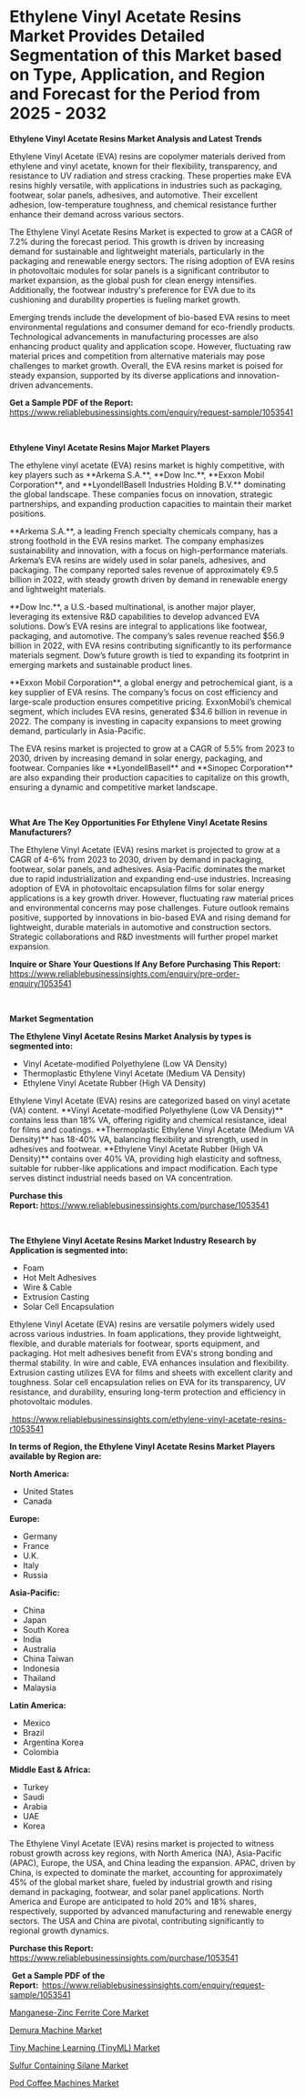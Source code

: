<p><h1>Ethylene Vinyl Acetate Resins Market Provides Detailed Segmentation of this Market based on Type, Application, and Region and Forecast for the Period from 2025 - 2032</h1></p><p><strong>Ethylene Vinyl Acetate Resins Market Analysis and Latest Trends</strong></p>
<p><p>Ethylene Vinyl Acetate (EVA) resins are copolymer materials derived from ethylene and vinyl acetate, known for their flexibility, transparency, and resistance to UV radiation and stress cracking. These properties make EVA resins highly versatile, with applications in industries such as packaging, footwear, solar panels, adhesives, and automotive. Their excellent adhesion, low-temperature toughness, and chemical resistance further enhance their demand across various sectors.</p><p>The Ethylene Vinyl Acetate Resins Market is expected to grow at a CAGR of 7.2% during the forecast period. This growth is driven by increasing demand for sustainable and lightweight materials, particularly in the packaging and renewable energy sectors. The rising adoption of EVA resins in photovoltaic modules for solar panels is a significant contributor to market expansion, as the global push for clean energy intensifies. Additionally, the footwear industry's preference for EVA due to its cushioning and durability properties is fueling market growth.</p><p>Emerging trends include the development of bio-based EVA resins to meet environmental regulations and consumer demand for eco-friendly products. Technological advancements in manufacturing processes are also enhancing product quality and application scope. However, fluctuating raw material prices and competition from alternative materials may pose challenges to market growth. Overall, the EVA resins market is poised for steady expansion, supported by its diverse applications and innovation-driven advancements.</p></p>
<p><strong>Get a Sample PDF of the Report:&nbsp;</strong> <a href="https://www.reliablebusinessinsights.com/enquiry/request-sample/1053541?utm_campaign=2104&utm_medium=2&utm_source=Github&utm_content=ia&utm_term=25012025&utm_id=ethylene-vinyl-acetate-resins">https://www.reliablebusinessinsights.com/enquiry/request-sample/1053541</a></p>
<p>&nbsp;</p>
<p><strong>Ethylene Vinyl Acetate Resins Major Market Players</strong></p>
<p><p>The ethylene vinyl acetate (EVA) resins market is highly competitive, with key players such as **Arkema S.A.**, **Dow Inc.**, **Exxon Mobil Corporation**, and **LyondellBasell Industries Holding B.V.** dominating the global landscape. These companies focus on innovation, strategic partnerships, and expanding production capacities to maintain their market positions.</p><p>**Arkema S.A.**, a leading French specialty chemicals company, has a strong foothold in the EVA resins market. The company emphasizes sustainability and innovation, with a focus on high-performance materials. Arkema’s EVA resins are widely used in solar panels, adhesives, and packaging. The company reported sales revenue of approximately €9.5 billion in 2022, with steady growth driven by demand in renewable energy and lightweight materials.</p><p>**Dow Inc.**, a U.S.-based multinational, is another major player, leveraging its extensive R&D capabilities to develop advanced EVA solutions. Dow’s EVA resins are integral to applications like footwear, packaging, and automotive. The company’s sales revenue reached $56.9 billion in 2022, with EVA resins contributing significantly to its performance materials segment. Dow’s future growth is tied to expanding its footprint in emerging markets and sustainable product lines.</p><p>**Exxon Mobil Corporation**, a global energy and petrochemical giant, is a key supplier of EVA resins. The company’s focus on cost efficiency and large-scale production ensures competitive pricing. ExxonMobil’s chemical segment, which includes EVA resins, generated $34.6 billion in revenue in 2022. The company is investing in capacity expansions to meet growing demand, particularly in Asia-Pacific.</p><p>The EVA resins market is projected to grow at a CAGR of 5.5% from 2023 to 2030, driven by increasing demand in solar energy, packaging, and footwear. Companies like **LyondellBasell** and **Sinopec Corporation** are also expanding their production capacities to capitalize on this growth, ensuring a dynamic and competitive market landscape.</p></p>
<p>&nbsp;</p>
<p><strong>What Are The Key Opportunities For Ethylene Vinyl Acetate Resins Manufacturers?</strong></p>
<p><p>The Ethylene Vinyl Acetate (EVA) resins market is projected to grow at a CAGR of 4-6% from 2023 to 2030, driven by demand in packaging, footwear, solar panels, and adhesives. Asia-Pacific dominates the market due to rapid industrialization and expanding end-use industries. Increasing adoption of EVA in photovoltaic encapsulation films for solar energy applications is a key growth driver. However, fluctuating raw material prices and environmental concerns may pose challenges. Future outlook remains positive, supported by innovations in bio-based EVA and rising demand for lightweight, durable materials in automotive and construction sectors. Strategic collaborations and R&D investments will further propel market expansion.</p></p>
<p><strong>Inquire or Share Your Questions If Any Before Purchasing This Report:</strong> <a href="https://www.reliablebusinessinsights.com/enquiry/pre-order-enquiry/1053541?utm_campaign=2104&utm_medium=2&utm_source=Github&utm_content=ia&utm_term=25012025&utm_id=ethylene-vinyl-acetate-resins">https://www.reliablebusinessinsights.com/enquiry/pre-order-enquiry/1053541</a></p>
<p>&nbsp;</p>
<p><strong>Market Segmentation</strong></p>
<p><strong>The Ethylene Vinyl Acetate Resins Market Analysis by types is segmented into:</strong></p>
<p><ul><li>Vinyl Acetate-modified Polyethylene (Low VA Density)</li><li>Thermoplastic Ethylene Vinyl Acetate (Medium VA Density)</li><li>Ethylene Vinyl Acetate Rubber (High VA Density)</li></ul></p>
<p><p>Ethylene Vinyl Acetate (EVA) resins are categorized based on vinyl acetate (VA) content. **Vinyl Acetate-modified Polyethylene (Low VA Density)** contains less than 18% VA, offering rigidity and chemical resistance, ideal for films and coatings. **Thermoplastic Ethylene Vinyl Acetate (Medium VA Density)** has 18-40% VA, balancing flexibility and strength, used in adhesives and footwear. **Ethylene Vinyl Acetate Rubber (High VA Density)** contains over 40% VA, providing high elasticity and softness, suitable for rubber-like applications and impact modification. Each type serves distinct industrial needs based on VA concentration.</p></p>
<p><strong>Purchase this Report:&nbsp;</strong><a href="https://www.reliablebusinessinsights.com/purchase/1053541?utm_campaign=2104&utm_medium=2&utm_source=Github&utm_content=ia&utm_term=25012025&utm_id=ethylene-vinyl-acetate-resins">https://www.reliablebusinessinsights.com/purchase/1053541</a></p>
<p>&nbsp;</p>
<p><strong>The Ethylene Vinyl Acetate Resins Market Industry Research by Application is segmented into:</strong></p>
<p><ul><li>Foam</li><li>Hot Melt Adhesives</li><li>Wire & Cable</li><li>Extrusion Casting</li><li>Solar Cell Encapsulation</li></ul></p>
<p><p>Ethylene Vinyl Acetate (EVA) resins are versatile polymers widely used across various industries. In foam applications, they provide lightweight, flexible, and durable materials for footwear, sports equipment, and packaging. Hot melt adhesives benefit from EVA's strong bonding and thermal stability. In wire and cable, EVA enhances insulation and flexibility. Extrusion casting utilizes EVA for films and sheets with excellent clarity and toughness. Solar cell encapsulation relies on EVA for its transparency, UV resistance, and durability, ensuring long-term protection and efficiency in photovoltaic modules.</p></p>
<p><a href="https://www.reliablebusinessinsights.com/ethylene-vinyl-acetate-resins-r1053541?utm_campaign=2104&utm_medium=2&utm_source=Github&utm_content=ia&utm_term=25012025&utm_id=ethylene-vinyl-acetate-resins">&nbsp;https://www.reliablebusinessinsights.com/ethylene-vinyl-acetate-resins-r1053541</a></p>
<p><strong>In terms of Region, the Ethylene Vinyl Acetate Resins Market Players available by Region are:</strong></p>
<p>
    <p> <strong> North America: </strong>
        <ul>
            <li>United States</li>
            <li>Canada</li>
        </ul>
        </p> 
    <p> <strong> Europe: </strong>
        <ul>
            <li>Germany</li>
            <li>France</li>
            <li>U.K.</li>
            <li>Italy</li>
            <li>Russia</li>
        </ul>
        </p> 
    <p> <strong> Asia-Pacific: </strong>
        <ul>
            <li>China</li>
            <li>Japan</li>
            <li>South Korea</li>
            <li>India</li>
            <li>Australia</li>
            <li>China Taiwan</li>
            <li>Indonesia</li>
            <li>Thailand</li>
            <li>Malaysia</li>
        </ul>
        </p> 
    <p> <strong> Latin America: </strong>
        <ul>
            <li>Mexico</li>
            <li>Brazil</li>
            <li>Argentina Korea</li>
            <li>Colombia</li>
        </ul>
        </p> 
    <p> <strong> Middle East & Africa: </strong>
        <ul>
            <li>Turkey</li>
            <li>Saudi</li>
            <li>Arabia</li>
            <li>UAE</li>
            <li>Korea</li>
        </ul>
    </p>
    </p>
<p><p>The Ethylene Vinyl Acetate (EVA) resins market is projected to witness robust growth across key regions, with North America (NA), Asia-Pacific (APAC), Europe, the USA, and China leading the expansion. APAC, driven by China, is expected to dominate the market, accounting for approximately 45% of the global market share, fueled by industrial growth and rising demand in packaging, footwear, and solar panel applications. North America and Europe are anticipated to hold 20% and 18% shares, respectively, supported by advanced manufacturing and renewable energy sectors. The USA and China are pivotal, contributing significantly to regional growth dynamics.</p></p>
<p><strong>Purchase this Report: </strong><a href="https://www.reliablebusinessinsights.com/purchase/1053541?utm_campaign=2104&utm_medium=2&utm_source=Github&utm_content=ia&utm_term=25012025&utm_id=ethylene-vinyl-acetate-resins">https://www.reliablebusinessinsights.com/purchase/1053541</a></p>
<p>&nbsp;<strong>Get a Sample PDF of the Report:&nbsp;&nbsp;</strong><a href="https://www.reliablebusinessinsights.com/enquiry/request-sample/1053541?utm_campaign=2104&utm_medium=2&utm_source=Github&utm_content=ia&utm_term=25012025&utm_id=ethylene-vinyl-acetate-resins">https://www.reliablebusinessinsights.com/enquiry/request-sample/1053541</a></p>
<p><strong></strong></p>
<p><p><a href="https://www.linkedin.com/pulse/complete-swot-analysis-manganese-zinc-ferrite-core-market-7pxwc?utm_campaign=2104&utm_medium=2&utm_source=Github&utm_content=ia&utm_term=25012025&utm_id=ethylene-vinyl-acetate-resins">Manganese-Zinc Ferrite Core Market</a></p><p><a href="https://www.linkedin.com/pulse/global-demura-machine-market-insights-growth-pricing-trends-lvxxe?utm_campaign=2104&utm_medium=2&utm_source=Github&utm_content=ia&utm_term=25012025&utm_id=ethylene-vinyl-acetate-resins">Demura Machine Market</a></p><p><a href="https://www.linkedin.com/pulse/analysis-tiny-machine-learning-tinyml-market-fueled-growth-bybgf?utm_campaign=2104&utm_medium=2&utm_source=Github&utm_content=ia&utm_term=25012025&utm_id=ethylene-vinyl-acetate-resins">Tiny Machine Learning (TinyML) Market</a></p><p><a href="https://www.linkedin.com/pulse/insightful-highlights-sulfur-containing-silane-market-t6ekc?utm_campaign=2104&utm_medium=2&utm_source=Github&utm_content=ia&utm_term=25012025&utm_id=ethylene-vinyl-acetate-resins">Sulfur Containing Silane Market</a></p><p><a href="https://www.linkedin.com/pulse/pod-coffee-machines-market-size-expected-grow-71-cagr-2025-2032-7o8zc?utm_campaign=2104&utm_medium=2&utm_source=Github&utm_content=ia&utm_term=25012025&utm_id=ethylene-vinyl-acetate-resins">Pod Coffee Machines Market</a></p></p>
